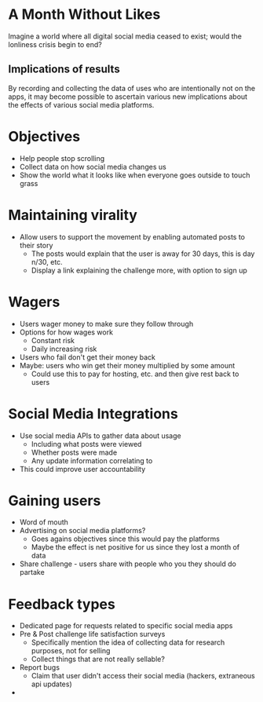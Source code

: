 # A Month Without Likes
Imagine a world where all digital social media ceased to exist; would the lonliness crisis begin to end?

## Implications of results
By recording and collecting the data of uses who are intentionally not on the apps, it may become possible to ascertain various new implications about the effects of various social media platforms.

# Objectives
- Help people stop scrolling
- Collect data on how social media changes us
- Show the world what it looks like when everyone goes outside to touch grass

# Maintaining virality
- Allow users to support the movement by enabling automated posts to their story
	- The posts would explain that the user is away for 30 days, this is day n/30, etc.
	- Display a link explaining the challenge more, with option to sign up

# Wagers
- Users wager money to make sure they follow through
- Options for how wages work
	- Constant risk
	- Daily increasing risk
- Users who fail don't get their money back
- Maybe: users who win get their money multiplied by some amount
	- Could use this to pay for hosting, etc. and then give rest back to users

# Social Media Integrations
- Use social media APIs to gather data about usage
	- Including what posts were viewed
	- Whether posts were made
	- Any update information correlating to 
- This could improve user accountability

# Gaining users
- Word of mouth
- Advertising on social media platforms?
	- Goes agains objectives since this would pay the platforms
	- Maybe the effect is net positive for us since they lost a month of data
- Share challenge - users share with people who you they should do partake

# Feedback types
- Dedicated page for requests related to specific social media apps
- Pre & Post challenge life satisfaction surveys
	- Specifically mention the idea of collecting data for research purposes, not for selling
	- Collect things that are not really sellable?
- Report bugs
	- Claim that user didn't access their social media (hackers, extraneous api updates)
- 
